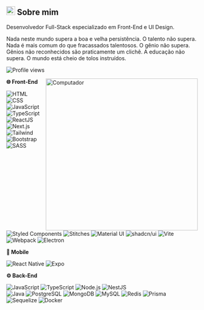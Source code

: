 <div>
  <div>
    <h2>
      <span><img src="https://imgur.com/YBRZguG.gif" width="23px" height="23px"></span>
      Sobre mim
    </h2>
    <p align="left">
      Desenvolvedor Full-Stack especializado em Front-End e UI Design.
    </p>
     <p align="left">
      Nada neste mundo supera a boa e velha persistência. O talento não supera. Nada é mais comum do que fracassados talentosos. O gênio não supera. Gênios não reconhecidos são praticamente um clichê. A educação não supera. O mundo está cheio de tolos instruídos.
        </p>
    <p align="left">
      <img src="https://komarev.com/ghpvc/?username=edilandosaturnino" color="#2F6DB9" alt="Profile views" />
    </p>
    <img src="https://raw.githubusercontent.com/MicaelliMedeiros/micaellimedeiros/master/image/computer-illustration.png"
      width="400px" align="right" alt="Computador">
    <div>
      <p align="left">
        <strong>🌐 Front-End</strong>
      </p>
      <p align="left">
        <img src="https://img.shields.io/badge/-HTML-05122A?style=for-the-badge&logo=html5" alt="HTML">
        <img src="https://img.shields.io/badge/-CSS-05122A?style=for-the-badge&logo=CSS3&logoColor=1572B6" alt="CSS">
        <img src="https://img.shields.io/badge/-JavaScript-05122A?style=for-the-badge&logo=javascript" alt="JavaScript">
        <img src="https://img.shields.io/badge/-TypeScript-05122A?style=for-the-badge&logo=typescript&logoColor=2F6DB9" alt="TypeScript">
        <img src="https://img.shields.io/badge/-ReactJS-05122A?style=for-the-badge&logo=react&logoColor=2F6DB9" alt="ReactJS">
        <img src="https://img.shields.io/badge/-Next.js-05122A?style=for-the-badge&logo=next.js" alt="Next.js">
        <img src="https://img.shields.io/badge/-Tailwind-05122A?style=for-the-badge&logo=tailwindcss" alt="Tailwind">
        <img src="https://img.shields.io/badge/-Bootstrap-05122A?style=for-the-badge&logo=bootstrap" alt="Bootstrap">
        <img src="https://img.shields.io/badge/-SASS-05122A?style=for-the-badge&logo=sass&logoColor=CC6699" alt="SASS">
        <img src="https://img.shields.io/badge/-StyledComponents-05122A?style=for-the-badge&logo=styledcomponents&logoColor=CC6699" alt="Styled Components">
        <img src="https://img.shields.io/badge/-Stitches-05122A?style=for-the-badge&logo=stitches&logoColor=2F6DB9" alt="Stitches">
        <img src="https://img.shields.io/badge/-MaterialUI-05122A?style=for-the-badge&logo=mui&logoColor=007FFF" alt="Material UI">
        <img src="https://img.shields.io/badge/-shadcn%2Fui-05122A?style=for-the-badge&logo=shadcnui&logoColor=ffffff" alt="shadcn/ui">
        <img src="https://img.shields.io/badge/-Vite-05122A?style=for-the-badge&logo=vite" alt="Vite">
        <img src="https://img.shields.io/badge/-Webpack-05122A?style=for-the-badge&logo=webpack" alt="Webpack">
        <img src="https://img.shields.io/badge/-Electron-05122A?style=for-the-badge&logo=electron" alt="Electron">
      </p>
    </div>
  </div>

  <div>
    <p align="left">
      <strong>📱 Mobile</strong>
    </p>
    <p align="left">
      <img src="https://img.shields.io/badge/-ReactNative-05122A?style=for-the-badge&logo=react&logoColor=2F6DB9" alt="React Native">
      <img src="https://img.shields.io/badge/-Expo-05122A?style=for-the-badge&logo=expo&logoColor=ffffff" alt="Expo">
    </p>
  </div>

  <div>
    <p align="left">
      <strong>⚙️ Back-End</strong>
    </p>
    <p align="left">
      <img src="https://img.shields.io/badge/-JavaScript-05122A?style=for-the-badge&logo=javascript" alt="JavaScript">
      <img src="https://img.shields.io/badge/-TypeScript-05122A?style=for-the-badge&logo=typescript&logoColor=2F6DB9" alt="TypeScript">
      <img src="https://img.shields.io/badge/-NodeJS-05122A?style=for-the-badge&logo=nodedotjs" alt="Node.js">
      <img src="https://img.shields.io/badge/-NestJS-05122A?style=for-the-badge&logo=nestjs&logoColor=e0234e" alt="NestJS">
      <br />
      <img src="https://img.shields.io/badge/-Java-05122A?style=for-the-badge&logo=java&logoColor=white" alt="Java">
      <img src="https://img.shields.io/badge/-PostgreSQL-05122A?style=for-the-badge&logo=postgresql" alt="PostgreSQL">
      <img src="https://img.shields.io/badge/-MongoDB-05122A?style=for-the-badge&logo=mongodb" alt="MongoDB">
      <img src="https://img.shields.io/badge/-MySQL-05122A?style=for-the-badge&logo=mysql&logoColor=4479A1" alt="MySQL">
      <img src="https://img.shields.io/badge/-Redis-05122A?style=for-the-badge&logo=redis&logoColor=DC382D" alt="Redis">
      <img src="https://img.shields.io/badge/-Prisma-05122A?style=for-the-badge&logo=prisma" alt="Prisma">
      <img src="https://img.shields.io/badge/-Sequelize-05122A?style=for-the-badge&logo=sequelize" alt="Sequelize">
      <img src="https://img.shields.io/badge/-Docker-05122A?style=for-the-badge&logo=docker&logoColor=0db7ed" alt="Docker">
    </p>
  </div>
</div>
